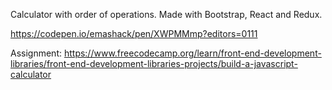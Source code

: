 Calculator with order of operations. Made with Bootstrap, React and Redux.

https://codepen.io/emashack/pen/XWPMMmp?editors=0111

Assignment: https://www.freecodecamp.org/learn/front-end-development-libraries/front-end-development-libraries-projects/build-a-javascript-calculator
